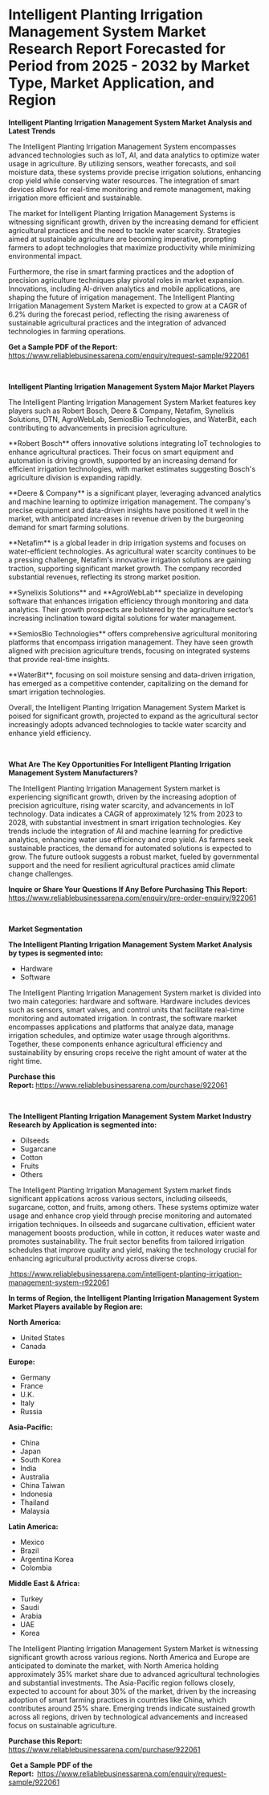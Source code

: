 <p><h1>Intelligent Planting Irrigation Management System Market Research Report Forecasted for Period from 2025 -  2032 by Market Type, Market Application, and Region</h1></p><p><strong>Intelligent Planting Irrigation Management System Market Analysis and Latest Trends</strong></p>
<p><p>The Intelligent Planting Irrigation Management System encompasses advanced technologies such as IoT, AI, and data analytics to optimize water usage in agriculture. By utilizing sensors, weather forecasts, and soil moisture data, these systems provide precise irrigation solutions, enhancing crop yield while conserving water resources. The integration of smart devices allows for real-time monitoring and remote management, making irrigation more efficient and sustainable.</p><p>The market for Intelligent Planting Irrigation Management Systems is witnessing significant growth, driven by the increasing demand for efficient agricultural practices and the need to tackle water scarcity. Strategies aimed at sustainable agriculture are becoming imperative, prompting farmers to adopt technologies that maximize productivity while minimizing environmental impact. </p><p>Furthermore, the rise in smart farming practices and the adoption of precision agriculture techniques play pivotal roles in market expansion. Innovations, including AI-driven analytics and mobile applications, are shaping the future of irrigation management. The Intelligent Planting Irrigation Management System Market is expected to grow at a CAGR of 6.2% during the forecast period, reflecting the rising awareness of sustainable agricultural practices and the integration of advanced technologies in farming operations.</p></p>
<p><strong>Get a Sample PDF of the Report:&nbsp;</strong> <a href="https://www.reliablebusinessarena.com/enquiry/request-sample/922061?utm_campaign=2748&utm_medium=2&utm_source=Github&utm_content=ia&utm_term=18042025&utm_id=intelligent-planting-irrigation-management-system">https://www.reliablebusinessarena.com/enquiry/request-sample/922061</a></p>
<p>&nbsp;</p>
<p><strong>Intelligent Planting Irrigation Management System Major Market Players</strong></p>
<p><p>The Intelligent Planting Irrigation Management System Market features key players such as Robert Bosch, Deere & Company, Netafim, Synelixis Solutions, DTN, AgroWebLab, SemiosBio Technologies, and WaterBit, each contributing to advancements in precision agriculture.</p><p>**Robert Bosch** offers innovative solutions integrating IoT technologies to enhance agricultural practices. Their focus on smart equipment and automation is driving growth, supported by an increasing demand for efficient irrigation technologies, with market estimates suggesting Bosch's agriculture division is expanding rapidly.</p><p>**Deere & Company** is a significant player, leveraging advanced analytics and machine learning to optimize irrigation management. The company's precise equipment and data-driven insights have positioned it well in the market, with anticipated increases in revenue driven by the burgeoning demand for smart farming solutions.</p><p>**Netafim** is a global leader in drip irrigation systems and focuses on water-efficient technologies. As agricultural water scarcity continues to be a pressing challenge, Netafim's innovative irrigation solutions are gaining traction, supporting significant market growth. The company recorded substantial revenues, reflecting its strong market position.</p><p>**Synelixis Solutions** and **AgroWebLab** specialize in developing software that enhances irrigation efficiency through monitoring and data analytics. Their growth prospects are bolstered by the agriculture sector’s increasing inclination toward digital solutions for water management.</p><p>**SemiosBio Technologies** offers comprehensive agricultural monitoring platforms that encompass irrigation management. They have seen growth aligned with precision agriculture trends, focusing on integrated systems that provide real-time insights.</p><p>**WaterBit**, focusing on soil moisture sensing and data-driven irrigation, has emerged as a competitive contender, capitalizing on the demand for smart irrigation technologies.</p><p>Overall, the Intelligent Planting Irrigation Management System Market is poised for significant growth, projected to expand as the agricultural sector increasingly adopts advanced technologies to tackle water scarcity and enhance yield efficiency.</p></p>
<p>&nbsp;</p>
<p><strong>What Are The Key Opportunities For Intelligent Planting Irrigation Management System Manufacturers?</strong></p>
<p><p>The Intelligent Planting Irrigation Management System market is experiencing significant growth, driven by the increasing adoption of precision agriculture, rising water scarcity, and advancements in IoT technology. Data indicates a CAGR of approximately 12% from 2023 to 2028, with substantial investment in smart irrigation technologies. Key trends include the integration of AI and machine learning for predictive analytics, enhancing water use efficiency and crop yield. As farmers seek sustainable practices, the demand for automated solutions is expected to grow. The future outlook suggests a robust market, fueled by governmental support and the need for resilient agricultural practices amid climate change challenges.</p></p>
<p><strong>Inquire or Share Your Questions If Any Before Purchasing This Report:</strong> <a href="https://www.reliablebusinessarena.com/enquiry/pre-order-enquiry/922061?utm_campaign=2748&utm_medium=2&utm_source=Github&utm_content=ia&utm_term=18042025&utm_id=intelligent-planting-irrigation-management-system">https://www.reliablebusinessarena.com/enquiry/pre-order-enquiry/922061</a></p>
<p>&nbsp;</p>
<p><strong>Market Segmentation</strong></p>
<p><strong>The Intelligent Planting Irrigation Management System Market Analysis by types is segmented into:</strong></p>
<p><ul><li>Hardware</li><li>Software</li></ul></p>
<p><p>The Intelligent Planting Irrigation Management System market is divided into two main categories: hardware and software. Hardware includes devices such as sensors, smart valves, and control units that facilitate real-time monitoring and automated irrigation. In contrast, the software market encompasses applications and platforms that analyze data, manage irrigation schedules, and optimize water usage through algorithms. Together, these components enhance agricultural efficiency and sustainability by ensuring crops receive the right amount of water at the right time.</p></p>
<p><strong>Purchase this Report:&nbsp;</strong><a href="https://www.reliablebusinessarena.com/purchase/922061?utm_campaign=2748&utm_medium=2&utm_source=Github&utm_content=ia&utm_term=18042025&utm_id=intelligent-planting-irrigation-management-system">https://www.reliablebusinessarena.com/purchase/922061</a></p>
<p>&nbsp;</p>
<p><strong>The Intelligent Planting Irrigation Management System Market Industry Research by Application is segmented into:</strong></p>
<p><ul><li>Oilseeds</li><li>Sugarcane</li><li>Cotton</li><li>Fruits</li><li>Others</li></ul></p>
<p><p>The Intelligent Planting Irrigation Management System market finds significant applications across various sectors, including oilseeds, sugarcane, cotton, and fruits, among others. These systems optimize water usage and enhance crop yield through precise monitoring and automated irrigation techniques. In oilseeds and sugarcane cultivation, efficient water management boosts production, while in cotton, it reduces water waste and promotes sustainability. The fruit sector benefits from tailored irrigation schedules that improve quality and yield, making the technology crucial for enhancing agricultural productivity across diverse crops.</p></p>
<p><a href="https://www.reliablebusinessarena.com/intelligent-planting-irrigation-management-system-r922061?utm_campaign=2748&utm_medium=2&utm_source=Github&utm_content=ia&utm_term=18042025&utm_id=intelligent-planting-irrigation-management-system">&nbsp;https://www.reliablebusinessarena.com/intelligent-planting-irrigation-management-system-r922061</a></p>
<p><strong>In terms of Region, the Intelligent Planting Irrigation Management System Market Players available by Region are:</strong></p>
<p>
    <p> <strong> North America: </strong>
        <ul>
            <li>United States</li>
            <li>Canada</li>
        </ul>
        </p> 
    <p> <strong> Europe: </strong>
        <ul>
            <li>Germany</li>
            <li>France</li>
            <li>U.K.</li>
            <li>Italy</li>
            <li>Russia</li>
        </ul>
        </p> 
    <p> <strong> Asia-Pacific: </strong>
        <ul>
            <li>China</li>
            <li>Japan</li>
            <li>South Korea</li>
            <li>India</li>
            <li>Australia</li>
            <li>China Taiwan</li>
            <li>Indonesia</li>
            <li>Thailand</li>
            <li>Malaysia</li>
        </ul>
        </p> 
    <p> <strong> Latin America: </strong>
        <ul>
            <li>Mexico</li>
            <li>Brazil</li>
            <li>Argentina Korea</li>
            <li>Colombia</li>
        </ul>
        </p> 
    <p> <strong> Middle East & Africa: </strong>
        <ul>
            <li>Turkey</li>
            <li>Saudi</li>
            <li>Arabia</li>
            <li>UAE</li>
            <li>Korea</li>
        </ul>
    </p>
    </p>
<p><p>The Intelligent Planting Irrigation Management System Market is witnessing significant growth across various regions. North America and Europe are anticipated to dominate the market, with North America holding approximately 35% market share due to advanced agricultural technologies and substantial investments. The Asia-Pacific region follows closely, expected to account for about 30% of the market, driven by the increasing adoption of smart farming practices in countries like China, which contributes around 25% share. Emerging trends indicate sustained growth across all regions, driven by technological advancements and increased focus on sustainable agriculture.</p></p>
<p><strong>Purchase this Report: </strong><a href="https://www.reliablebusinessarena.com/purchase/922061?utm_campaign=2748&utm_medium=2&utm_source=Github&utm_content=ia&utm_term=18042025&utm_id=intelligent-planting-irrigation-management-system">https://www.reliablebusinessarena.com/purchase/922061</a></p>
<p>&nbsp;<strong>Get a Sample PDF of the Report:&nbsp;&nbsp;</strong><a href="https://www.reliablebusinessarena.com/enquiry/request-sample/922061?utm_campaign=2748&utm_medium=2&utm_source=Github&utm_content=ia&utm_term=18042025&utm_id=intelligent-planting-irrigation-management-system">https://www.reliablebusinessarena.com/enquiry/request-sample/922061</a></p>
<p><strong></strong></p>
<p><p></p><p></p><p></p></p>